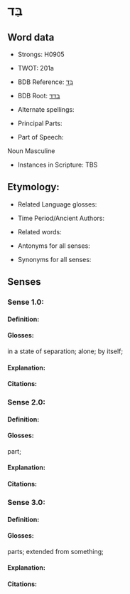 # בַּד

<!-- Status: S2="NeedsEdits" -->
<!-- Lexica used for edits:   -->

## Word data

* Strongs: H0905

* TWOT: 201a

* BDB Reference: [בַּד](rc://en/bdb/dict/b.af.ab)

* BDB Root: [בדד](rc://en/bdb/dict/b.af.aa)

* Alternate spellings:

* Principal Parts:

* Part of Speech:

Noun Masculine

* Instances in Scripture: TBS

## Etymology:

* Related Language glosses:

* Time Period/Ancient Authors:

* Related words:

* Antonyms for all senses:

* Synonyms for all senses:

## Senses

### Sense 1.0:

#### Definition:

#### Glosses:

in a state of separation; alone; by itself; 

#### Explanation:

#### Citations:



### Sense 2.0:

#### Definition:

#### Glosses:

part; 

#### Explanation:

#### Citations:



### Sense 3.0:

#### Definition:

#### Glosses:

parts; extended from something; 

#### Explanation:

#### Citations:




